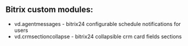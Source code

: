 ## Bitrix custom modules:

- vd.agentmessages - bitrix24 configurable schedule notifications for users
- vd.crmsectioncollapse - bitrix24 collapsible crm card fields sections